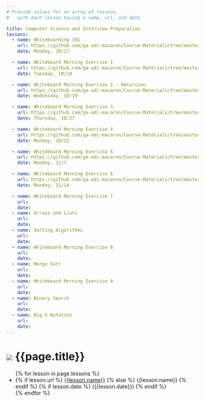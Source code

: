 ```yaml
---
# Provide values for an array of lessons,
#   with each lesson having a name, url, and date

title: Computer Science and Interview Preparation
lessons:
  - name: Whiteboarding 101
    url: https://github.com/ga-adi-macaron/Course-Materials/tree/master/lessons/computer-science-and-interview-prep/whiteboarding-lesson
    date: Monday, 10/17

  - name: Whiteboard Morning Exercise 1
    url: https://github.com/ga-adi-macaron/Course-Materials/tree/master/lessons/computer-science-and-interview-prep/whiteboarding-morning-exercise-1
    date: Tuesday, 10/18

  - name: Whiteboard Morning Exercise 2 - Recursion
    url: https://github.com/ga-adi-macaron/Course-Materials/tree/master/lessons/computer-science-and-interview-prep/recursion-morning-exercise
    date: Wednesday, 10/19

  - name: Whiteboard Morning Exercise 3
    url: https://github.com/ga-adi-macaron/Course-Materials/tree/master/lessons/computer-science-and-interview-prep/whiteboarding-practice-3
    date: Thursday, 10/27

  - name: Whiteboard Morning Exercise 4
    url: https://github.com/ga-adi-macaron/Course-Materials/tree/master/lessons/computer-science-and-interview-prep/whiteboarding-practice-4
    date: Monday, 10/31

  - name: Whiteboard Morning Exercise 5
    url: https://github.com/ga-adi-macaron/Course-Materials/tree/master/lessons/computer-science-and-interview-prep/whiteboarding-practice-5
    date: Monday, 11/7

  - name: Whiteboard Morning Exercise 6
    url: https://github.com/ga-adi-macaron/Course-Materials/tree/master/lessons/computer-science-and-interview-prep/whiteboarding-practice-6
    date: Monday, 11/14

  - name: Whiteboard Morning Exercise 7
    url: 
    date: 
  - name: Arrays and Lists
    url: 
    date: 
  - name: Sorting Algorithms
    url: 
    date: 
  - name: Whiteboard Morning Exercise 8
    url: 
    date: 
  - name: Merge Sort
    url: 
    date: 
  - name: Whiteboard Morning Exercise 9
    url: 
    date: 
  - name: Binary Search
    url: 
    date: 
  - name: Big O Notation
    url: 
    date: 
---
```


# ![](https://ga-dash.s3.amazonaws.com/production/assets/logo-9f88ae6c9c3871690e33280fcf557f33.png) {{page.title}}

<ul>
  {% for lesson in page.lessons %}
  <li>
    {% if lesson.url %}
      <a href="{{lesson.url}}">{{lesson.name}}</a>
    {% else %}
      {{lesson.name}}
    {% endif %}
    {% if lesson.date %}
      ({{lesson.date}})
    {% endif %}
  </li>
  {% endfor %}
</ul>
